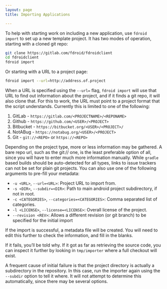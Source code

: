 ```yaml
---
layout: page
title: Importing Applications

---
```



To help with starting work on including a new application, use
`fdroid import` to set up a new template project. It has two modes of
operation, starting with a cloned git repo:

```bash
git clone https://gitlab.com/fdroid/fdroidclient
cd fdroidclient
fdroid import
```

Or starting with a URL to a project page:

```bash
fdroid import --url=http://address.of.project
```

When a URL is specified using the `--url=` flag, `fdroid import` will
use that URL to find out information about the project, and if it finds
a git repo, it will also clone that. For this to work, the URL must
point to a project format that the script understands. Currently this is
limited to one of the following:

1.  GitLab - `https://gitlab.com/<PROJECTNAME>/<REPONAME>`
3.  Github - `https://github.com/<USER>/<PROJECT>`
4.  Bitbucket - `https://bitbucket.org/<USER>/<PROJECT>/`
5.  NotABug - `https://notabug.org/<USER>/<PROJECT>`
6.  Git - `git://<REPO>` or `https://<REPO>`

Depending on the project type, more or less information may be gathered.
A bare repo url, such as the git:// one, is the least preferable option
of all, since you will have to enter much more information manually. While
`gradle` based builds should be auto-detected for all types, links to issue
trackers can not be set for plain git projects. You can also use one of the
following arguments to pre-fill your metadata:

* `-u <URL>`, `--url=<URL>`: Project URL to import from.
* `-s <DIR>`, `--subdir=<DIR>`: Path to main android project subdirectory, if not in root.
* `-c <CATEGORIES>`, `--categories=<CATEGORIES>`: Comma separated list of categories.
* `-l <LICENSE>`, `--license=<LICENSE>`: Overall license of the project.
* `--revision <REV>`: Allows a different revision (or git branch) to be specified for the initial import

If the import is successful, a metadata file will be created. You will
need to edit this further to check the information, and fill in the
blanks.

If it fails, you’ll be told why. If it got as far as retrieving the
source code, you can inspect it further by looking in `tmp/importer`
where a full checkout will exist.

A frequent cause of initial failure is that the project directory is
actually a subdirectory in the repository. In this case, run the
importer again using the `--subdir` option to tell it where. It will not
attempt to determine this automatically, since there may be several
options.
